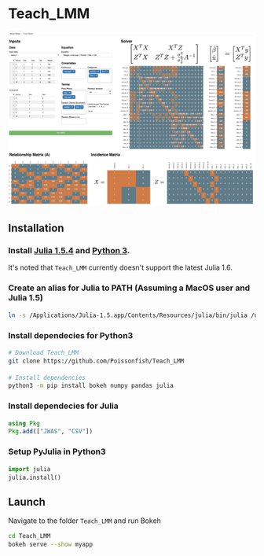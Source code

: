 # Teach_LMM
![](myapp/res/easy_LMM_demo.png)

## Installation

### Install [Julia 1.5.4](https://julialang.org/downloads/oldreleases/) and [Python 3](https://www.python.org/downloads/).
It's noted that `Teach_LMM` currently doesn't support the latest Julia 1.6.

### Create an alias for Julia to PATH (Assuming a MacOS user and Julia 1.5)
``` Bash
ln -s /Applications/Julia-1.5.app/Contents/Resources/julia/bin/julia /usr/local/bin/julia
```

### Install dependecies for Python3
``` Bash
# Download Teach_LMM
git clone https://github.com/Poissonfish/Teach_LMM

# Install dependencies
python3 -m pip install bokeh numpy pandas julia
```

### Install dependecies for Julia
``` Julia
using Pkg
Pkg.add(["JWAS", "CSV"])
```

### Setup PyJulia in Python3
``` Python
import julia
julia.install()
```

## Launch
Navigate to the folder `Teach_LMM` and run Bokeh 
``` Bash
cd Teach_LMM
bokeh serve --show myapp 
```